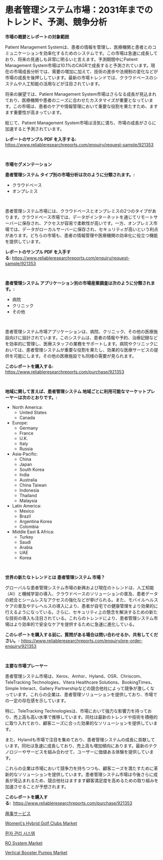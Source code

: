 <p><h1>患者管理システム市場：2031年までのトレンド、予測、競争分析</h1></p><p><strong>市場の概要とレポートの対象範囲</strong></p>
<p><p>Patient Management Systemは、患者の情報を管理し、医療機関と患者とのコミュニケーションを効率化するためのシステムです。この市場は急速に成長しており、将来の見通しも非常に明るいと言えます。予測期間中にPatient Management System市場は10.1%のCAGRで成長すると予測されています。現在の市場成長分析では、需要の増加に加えて、技術の進歩や法規制の変化などが市場の成長を後押ししています。最新の市場トレンドでは、クラウドベースのシステムや人工知能の活用などが注目されています。</p><p>将来の展望では、Patient Management System市場はさらなる成長が見込まれており、医療機関や患者のニーズに合わせたカスタマイズが重要となっています。この市場は、患者のケアや情報管理において重要な役割を果たすため、ますます重要性が高まっています。</p><p>総じて、Patient Management System市場は活気に満ち、市場の成長がさらに加速すると予測されています。</p></p>
<p><strong>レポートのサンプル PDF を入手する:</strong> <a href="https://www.reliableresearchreports.com/enquiry/request-sample/921353">https://www.reliableresearchreports.com/enquiry/request-sample/921353</a></p>
<p>&nbsp;</p>
<p><strong>市場セグメンテーション</strong></p>
<p><strong>患者管理システム タイプ別の市場分析は次のように分類されます。:</strong></p>
<p><ul><li>クラウドベース</li><li>オンプレミス</li></ul></p>
<p>&nbsp;</p>
<p><p>患者管理システム市場には、クラウドベースとオンプレミスの2つのタイプがあります。クラウドベース市場では、データがインターネットを通じてリモートサーバーに保存され、アクセスが容易で柔軟性が高いです。一方、オンプレミス市場では、データがローカルサーバーに保存され、セキュリティが高いという利点があります。どちらの市場も、患者の情報管理や医療機関の効率化に役立つ機能を提供しています。</p></p>
<p><strong>レポートのサンプル PDF を入手する:</strong>&nbsp;<a href="https://www.reliableresearchreports.com/enquiry/request-sample/921353">https://www.reliableresearchreports.com/enquiry/request-sample/921353</a></p>
<p>&nbsp;</p>
<p><strong> 患者管理システム アプリケーション別の市場産業調査は次のように分類されます。:</strong></p>
<p><ul><li>病院</li><li>クリニック</li><li>その他</li></ul></p>
<p>&nbsp;</p>
<p><p>患者管理システム市場アプリケーションは、病院、クリニック、その他の医療施設向けに設計されています。このシステムは、患者の情報や予約、治療記録などを効率的に管理し、医療スタッフの業務をサポートします。病院やクリニックにおいては、患者管理システムが重要な役割を果たし、効果的な医療サービスの提供を可能にします。その他の医療施設でも同様の需要が見られます。</p></p>
<p><strong>このレポートを購入する:</strong>&nbsp; <a href="https://www.reliableresearchreports.com/purchase/921353">https://www.reliableresearchreports.com/purchase/921353</a></p>
<p>&nbsp;</p>
<p><strong>地域に関して言えば、患者管理システム 地域ごとに利用可能なマーケットプレーヤーは次のとおりです。:</strong></p>
<p><ul>
    <li>
        North America:
        <ul>
            <li>United States</li>
            <li>Canada</li>
        </ul>
    </li>
    <li>
        Europe:
        <ul>
            <li>Germany</li>
            <li>France</li>
            <li>U.K.</li>
            <li>Italy</li>
            <li>Russia</li>
        </ul>
    </li>
    <li>
        Asia-Pacific:
        <ul>
            <li>China</li>
            <li>Japan</li>
            <li>South Korea</li>
            <li>India</li>
            <li>Australia</li>
            <li>China Taiwan</li>
            <li>Indonesia</li>
            <li>Thailand</li>
            <li>Malaysia</li>
        </ul>
    </li>
    <li>
        Latin America:
        <ul>
            <li>Mexico</li>
            <li>Brazil</li>
            <li>Argentina Korea</li>
            <li>Colombia</li>
        </ul>
    </li>
    <li>
        Middle East & Africa:
        <ul>
            <li>Turkey</li>
            <li>Saudi</li>
            <li>Arabia</li>
            <li>UAE</li>
            <li>Korea</li>
        </ul>
    </li>
    </ul></p>
<p>&nbsp;</p>
<p><strong>世界の新たなトレンドとは 患者管理システム 市場？</strong></p>
<p><p>グローバルな患者管理システム市場の新興および現在のトレンドは、人工知能（AI）と機械学習の導入、クラウドベースのソリューションの普及、患者データの統合とシームレスなアクセスの強化などが挙げられる。また、モバイルヘルスケアの普及やテレヘルスの導入により、患者が自宅での健康管理をより効果的に行えるようになっている。さらに、セキュリティ上の懸念を解決するための新たな技術の導入も注目されている。これらのトレンドにより、患者管理システム市場はより効率的で安全なケアを提供するために急速に進化している。</p></p>
<p><strong>このレポートを購入する前に、質問がある場合は問い合わせるか、共有してください。</strong>- <a href="https://www.reliableresearchreports.com/enquiry/pre-order-enquiry/921353">https://www.reliableresearchreports.com/enquiry/pre-order-enquiry/921353</a></p>
<p>&nbsp;</p>
<p><strong>主要な市場プレーヤー</strong></p>
<p><p>患者管理システム市場は、Xerox、Amhsr、Hyland、OSR、Chriscom、TeleTracking Technologies、Vitera Healthcare Solutions、BookingTimes、Simple Interact、Gallery Partnershipなどの競合他社によって競争が激しくなっています。これらの企業は、患者管理ソリューションを提供しており、市場での一定の存在感を示しています。</p><p>特に、TeleTracking Technologiesは、市場において強力な影響力を持っており、売上高も高い水準で推移しています。同社は最新のトレンドや技術を積極的に取り入れており、顧客ニーズに合った効果的なソリューションを提供しています。</p><p>また、Hylandも市場で注目を集めており、患者管理システムの成長に貢献しています。同社は急速に成長しており、売上高も増加傾向にあります。最新のテクノロジーやサービスを組み合わせて、ユーザーに価値ある体験を提供しています。</p><p>これらの企業は市場において競争力を持ちつつも、顧客ニーズを満たすために革新的なソリューションを提供しています。患者管理システム市場は今後さらに成長が見込まれるため、競合他社はますます顧客満足度を高めるための取り組みを加速させることが予想されます。</p></p>
<p><strong>このレポートを購入する:</strong>&nbsp;&nbsp;<a href="https://www.reliableresearchreports.com/purchase/921353">https://www.reliableresearchreports.com/purchase/921353</a></p>
<p><p><a href="https://github.com/mohamedbakry57/Market-Research-Report-List-2/blob/main/9200026182137.md">用事サービス</a></p><p><a href="https://issuu.com/reportprime-2/docs/womens-hybrid-golf-clubs-market-size-2030.pptx">Women\'s Hybrid Golf Clubs Market</a></p><p><a href="https://github.com/sougarounis/Market-Research-Report-List-2/blob/main/9027984182134.md">환자 관리 시스템</a></p><p><a href="https://github.com/BryceTownsendr/Market-Research-Report-List-3/blob/main/ro-system-market.md">RO System Market</a></p><p><a href="https://github.com/mahnoor2003/Market-Research-Report-List-3/blob/main/vertical-booster-pumps-market.md">Vertical Booster Pumps Market</a></p></p>